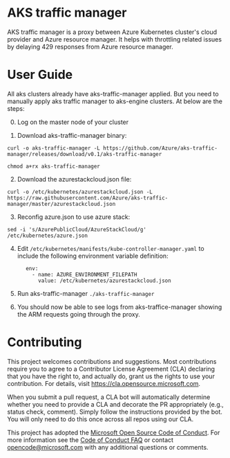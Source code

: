 # AKS traffic manager 
AKS traffic manager is a proxy between Azure Kubernetes cluster's cloud provider and Azure resource manager. It helps with throttling related issues by delaying 429 responses from Azure resource manager.

# User Guide

All aks clusters already have aks-traffic-manager applied. But you need to manually apply aks traffic manager to aks-engine clusters. At below are the steps:

0. Log on the master node of your cluster 

1. Download aks-traffic-manager binary:

```curl -o aks-traffic-manager -L https://github.com/Azure/aks-traffic-manager/releases/download/v0.1/aks-traffic-manager```

```chmod a+rx aks-traffic-manager```

2. Download the azurestackcloud.json file:

```curl -o /etc/kubernetes/azurestackcloud.json -L https://raw.githubusercontent.com/Azure/aks-traffic-manager/master/azurestackcloud.json```

3. Reconfig azure.json to use azure stack:

```sed -i 's/AzurePublicCloud/AzureStackCloud/g' /etc/kubernetes/azure.json```

4. Edit ```/etc/kubernetes/manifests/kube-controller-manager.yaml``` to include the following environment variable definition:

```
      env:
        - name: AZURE_ENVIRONMENT_FILEPATH
          value: /etc/kubernetes/azurestackcloud.json
```

5. Run aks-traffic-manager ```./aks-traffic-manager```

6. You should now be able to see logs from aks-traffice-manager showing the ARM requests going through the proxy.

# Contributing

This project welcomes contributions and suggestions.  Most contributions require you to agree to a
Contributor License Agreement (CLA) declaring that you have the right to, and actually do, grant us
the rights to use your contribution. For details, visit https://cla.opensource.microsoft.com.

When you submit a pull request, a CLA bot will automatically determine whether you need to provide
a CLA and decorate the PR appropriately (e.g., status check, comment). Simply follow the instructions
provided by the bot. You will only need to do this once across all repos using our CLA.

This project has adopted the [Microsoft Open Source Code of Conduct](https://opensource.microsoft.com/codeofconduct/).
For more information see the [Code of Conduct FAQ](https://opensource.microsoft.com/codeofconduct/faq/) or
contact [opencode@microsoft.com](mailto:opencode@microsoft.com) with any additional questions or comments.
